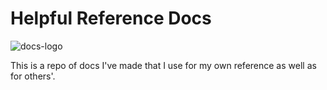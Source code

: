 # Helpful Reference Docs

![docs-logo]('images/docs-logo.png')

This is a repo of docs I've made that I use for my own reference as well as for others'.
